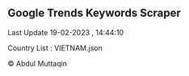 

## Google Trends Keywords Scraper 
 
Last Update 19-02-2023 , 14:44:10

Country List :
VIETNAM.json



© Abdul Muttaqin 
